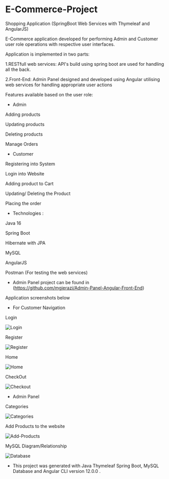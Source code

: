 # E-Commerce-Project

Shopping Application (SpringBoot Web Services with Thymeleaf and AngularJS)

E-Commerce application developed for performing Admin and Customer user role operations with respective user interfaces.

Application is implemented in two parts:

1.RESTfull web services: API's build using spring boot are used for handling all the back.

2.Front-End: Admin Panel designed and developed using Angular utilising web services for handling appropriate user actions

Features available based on the user role:

- Admin 

Adding products

Updating products

Deleting products

Manage Orders


- Customer 

Registering into System

Login into Website

Adding product to Cart

Updating/ Deleting the Product

Placing the order


- Technologies :

Java 16

Spring Boot

Hibernate with JPA

MySQL 

AngularJS

Postman (For testing the web services)



- Admin  Panel project can be found in (https://github.com/mgjerazi/Admin-Panel-Angular-Front-End)

Application screenshots below 

- For Customer Navigation

Login

![Login](https://user-images.githubusercontent.com/74839767/128939276-1383ceb1-b84d-4db2-a23f-1a60cdd40974.PNG)

Register

![Register](https://user-images.githubusercontent.com/74839767/128939299-d9dee6d5-6b84-4473-b2d6-98253bd0b189.PNG)

Home

![Home](https://user-images.githubusercontent.com/74839767/128939311-54534035-44bd-4ce7-a04b-7b905f2018a2.PNG)

CheckOut

![Checkout](https://user-images.githubusercontent.com/74839767/128939325-67e2b0f2-17e2-4cd9-ae13-329b01662f79.PNG)

- Admin Panel

Categories

![Categories](https://user-images.githubusercontent.com/74839767/128939356-7781c64c-5584-424f-940e-7db29b019804.PNG)

Add Products to the website

![Add-Products](https://user-images.githubusercontent.com/74839767/128939386-790fd9ae-5225-4ae7-b940-c20a29c7631d.PNG)

MySQL Diagram/Relationship

![Database](https://user-images.githubusercontent.com/74839767/129036489-a8d2e951-9f16-4357-8e8b-f4983bc54383.PNG)



- This project was generated with Java Thymeleaf Spring Boot, MySQL Database and Angular CLI version 12.0.0 .
